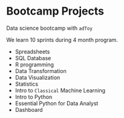 # Bootcamp Projects

Data science bootcamp with `adToy`

We learn 10 sprints during 4 month program.

- Spreadsheets
- SQL Database
- R programming
- Data Transformation 
- Data Visualization
- Statistics
- Intro to `Classical` Machine Learning
- Intro to Python
- Essential Python for Data Analyst
- Dashboard

